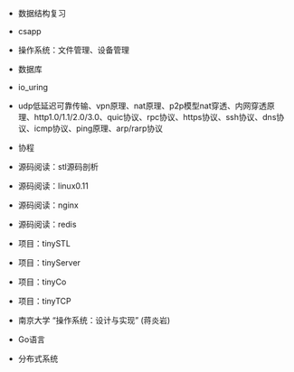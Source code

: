 - 数据结构复习

- csapp

- 操作系统：文件管理、设备管理

- 数据库

- io_uring

- udp低延迟可靠传输、vpn原理、nat原理、p2p模型nat穿透、内网穿透原理、http1.0/1.1/2.0/3.0、quic协议、rpc协议、https协议、ssh协议、dns协议、icmp协议、ping原理、arp/rarp协议

- 协程

- 源码阅读：stl源码剖析

- 源码阅读：linux0.11

- 源码阅读：nginx

- 源码阅读：redis

- 项目：tinySTL

- 项目：tinyServer

- 项目：tinyCo

- 项目：tinyTCP

- 南京大学 “操作系统：设计与实现” (蒋炎岩)

- Go语言

- 分布式系统
